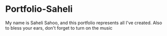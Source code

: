 # Portfolio-Saheli
My name is Saheli Sahoo, and this portfolio represents all I've created.
Also to bless your ears, don't forget to turn on the music
